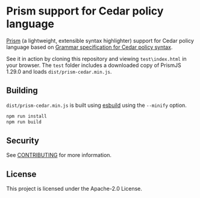 # Prism support for Cedar policy language

[Prism](https://prismjs.com/index.html) (a lightweight, extensible syntax highlighter) support for Cedar policy language based on [Grammar specification for Cedar policy syntax](https://docs.cedarpolicy.com/syntax-grammar.html).

See it in action by cloning this repository and viewing `test\index.html` in your browser.  The `test` folder includes a downloaded copy of PrismJS 1.29.0 and loads `dist/prism-cedar.min.js`.

## Building

`dist/prism-cedar.min.js` is built using [esbuild](https://esbuild.github.io/) using the `--minify` option.

```bash
npm run install
npm run build
```

## Security

See [CONTRIBUTING](CONTRIBUTING.md#security-issue-notifications) for more information.

## License

This project is licensed under the Apache-2.0 License.
